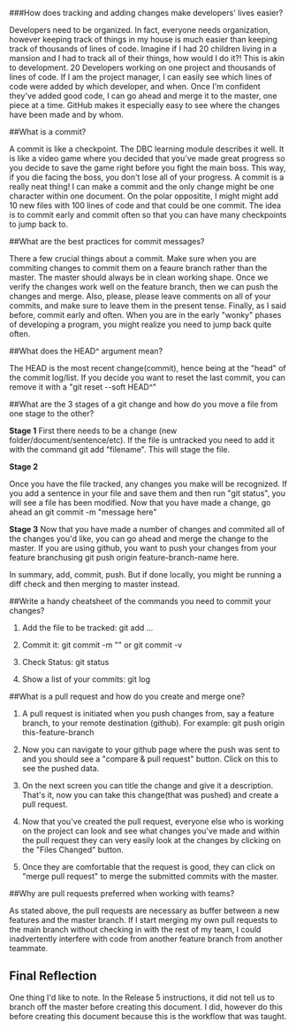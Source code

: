 ###How does tracking and adding changes make developers' lives easier?

Developers need to be organized. In fact, everyone needs organization, however keeping track of things in my house is much easier than keeping track of thousands of lines of code. Imagine if I had 20 children living in a mansion and I had to track all of their things, how would I do it?! This is akin to development. 20 Developers working on one project and thousands of lines of code.  If I am the project manager, I can easily see which lines of code were added by which developer, and when. Once I'm confident they've added good code, I can go ahead and merge it to the master, one piece at a time. GitHub makes it especially easy to see where the changes have been made and by whom.

##What is a commit?

A commit is like a checkpoint. The DBC learning module describes it well. It is like a video game where you decided that you've made great progress so you decide to save the game right before you fight the main boss. This way, if you die facing the boss, you don't lose all of your progress. A commit is a really neat thing! I can make a commit and the only change might be one character within one document. On the polar oppositite, I might might add 10 new files with 100 lines of code and that could be one commit.  The idea is to commit early and commit often so that you can have many checkpoints to jump back to.

##What are the best practices for commit messages?

There a few crucial things about a commit. Make sure when you are commiting changes to commit them on a feaure branch rather than the master. The master should always be in clean working shape. Once we verify the changes work well on the feature branch, then we can push the changes and merge. Also, please, please leave comments on all of your commits, and make sure to leave them in the present tense. Finally, as I said before, commit early and often. When you are in the early "wonky" phases of developing a program, you might realize you need to jump back quite often.

##What does the HEAD^ argument mean?

The HEAD is the most recent change(commit), hence being at the "head" of the commit log/list. If you decide you want to reset the last commit, you can remove it with a "git reset --soft HEAD^"

##What are the 3 stages of a git change and how do you move a file from one stage to the other?

**Stage 1**
First there needs to be a change (new folder/document/sentence/etc). If the file is untracked you need to add it with the command git add "filename". This will stage the file.

**Stage 2**

Once you have the file tracked, any changes you make will be recognized. If you add a sentence in your file and save them and then run "git status", you will see a file has been modified. Now that you have made a change, go ahead an git commit -m "message here"

**Stage 3**
Now that you have made a number of changes and commited all of the changes you'd like, you can go ahead and merge the change to the master. If you are using github, you want to push your changes from your feature branchusing git push origin feature-branch-name here.

In summary, add, commit, push. But if done locally, you might be running a diff check and then merging to master instead.

##Write a handy cheatsheet of the commands you need to commit your changes?

1. Add the file to be tracked:
git add ...

2. Commit it:
git commit -m ""
or
git commit -v

3. Check Status:
git status

4. Show a list of your commits:
git log

##What is a pull request and how do you create and merge one?

1. A pull request is initiated when you push changes from, say a feature branch, to your remote destination (github).
For example:
git push origin this-feature-branch

2. Now you can navigate to your github page where the push was sent to and you should see a "compare & pull request" button. Click on this to see the pushed data.

3. On the next screen you can title the change and give it a description. That's it, now you can take this change(that was pushed) and create a pull request.

4. Now that you've created the pull request, everyone else who is working on the project can look and see what changes you've made and within the pull request they can very easily look at the changes by clicking on the "Files Changed" button.

5. Once they are comfortable that the request is good, they can click on "merge pull request" to merge the submitted commits with the master.

##Why are pull requests preferred when working with teams?

As stated above, the pull requests are necessary as buffer between a new features and the master branch. If I start merging my own pull requests to the main branch without checking in with the rest of my team, I could inadvertently interfere with code from another feature branch from another teammate.


## Final Reflection

One thing I'd like to note. In the Release 5 instructions, it did not tell us to branch off the master before creating this document. I did, however do this before creating this document because this is the workflow that was taught.